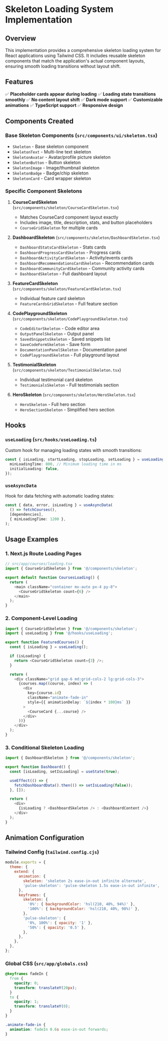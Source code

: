 # Skeleton Loading System Implementation

## Overview

This implementation provides a comprehensive skeleton loading system for React applications using Tailwind CSS. It includes reusable skeleton components that match the application's actual component layouts, ensuring smooth loading transitions without layout shift.

## Features

✅ **Placeholder cards appear during loading**
✅ **Loading state transitions smoothly**
✅ **No content layout shift**
✅ **Dark mode support**
✅ **Customizable animations**
✅ **TypeScript support**
✅ **Responsive design**

## Components Created

### Base Skeleton Components (`src/components/ui/skeleton.tsx`)

- `Skeleton` - Base skeleton component
- `SkeletonText` - Multi-line text skeleton
- `SkeletonAvatar` - Avatar/profile picture skeleton
- `SkeletonButton` - Button skeleton
- `SkeletonImage` - Image/thumbnail skeleton
- `SkeletonBadge` - Badge/chip skeleton
- `SkeletonCard` - Card wrapper skeleton

### Specific Component Skeletons

1. **CourseCardSkeleton** (`src/components/skeleton/CourseCardSkeleton.tsx`)
   - Matches CourseCard component layout exactly
   - Includes image, title, description, stats, and button placeholders
   - `CourseGridSkeleton` for multiple cards

2. **DashboardSkeleton** (`src/components/skeleton/DashboardSkeleton.tsx`)
   - `DashboardStatsCardSkeleton` - Stats cards
   - `DashboardProgressCardSkeleton` - Progress cards
   - `DashboardActivityCardSkeleton` - Activity/events cards
   - `DashboardRecommendationsCardSkeleton` - Recommendation cards
   - `DashboardCommunityCardSkeleton` - Community activity cards
   - `DashboardSkeleton` - Full dashboard layout

3. **FeatureCardSkeleton** (`src/components/skeleton/FeatureCardSkeleton.tsx`)
   - Individual feature card skeleton
   - `FeatureCardsGridSkeleton` - Full feature section

4. **CodePlaygroundSkeleton** (`src/components/skeleton/CodePlaygroundSkeleton.tsx`)
   - `CodeEditorSkeleton` - Code editor area
   - `OutputPanelSkeleton` - Output panel
   - `SavedSnippetsSkeleton` - Saved snippets list
   - `SaveCodeFormSkeleton` - Save form
   - `DocumentationPanelSkeleton` - Documentation panel
   - `CodePlaygroundSkeleton` - Full playground layout

5. **TestimonialSkeleton** (`src/components/skeleton/TestimonialSkeleton.tsx`)
   - Individual testimonial card skeleton
   - `TestimonialsSkeleton` - Full testimonials section

6. **HeroSkeleton** (`src/components/skeleton/HeroSkeleton.tsx`)
   - `HeroSkeleton` - Full hero section
   - `HeroSectionSkeleton` - Simplified hero section

## Hooks

### `useLoading` (`src/hooks/useLoading.ts`)

Custom hook for managing loading states with smooth transitions:

```typescript
const { isLoading, startLoading, stopLoading, setLoading } = useLoading({
  minLoadingTime: 800, // Minimum loading time in ms
  initialLoading: false,
});
```

### `useAsyncData`

Hook for data fetching with automatic loading states:

```typescript
const { data, error, isLoading } = useAsyncData(
  () => fetchCourses(),
  [dependencies],
  { minLoadingTime: 1200 },
);
```

## Usage Examples

### 1. Next.js Route Loading Pages

```typescript
// src/app/courses/loading.tsx
import { CourseGridSkeleton } from '@/components/skeleton';

export default function CoursesLoading() {
  return (
    <main className="container mx-auto px-4 py-8">
      <CourseGridSkeleton count={6} />
    </main>
  );
}
```

### 2. Component-Level Loading

```typescript
import { CourseGridSkeleton } from '@/components/skeleton';
import { useLoading } from '@/hooks/useLoading';

export function FeaturedCourses() {
  const { isLoading } = useLoading();

  if (isLoading) {
    return <CourseGridSkeleton count={3} />;
  }

  return (
    <div className="grid gap-6 md:grid-cols-2 lg:grid-cols-3">
      {courses.map((course, index) => (
        <div
          key={course.id}
          className="animate-fade-in"
          style={{ animationDelay: `${index * 100}ms` }}
        >
          <CourseCard {...course} />
        </div>
      ))}
    </div>
  );
}
```

### 3. Conditional Skeleton Loading

```typescript
import { DashboardSkeleton } from '@/components/skeleton';

export function Dashboard() {
  const [isLoading, setIsLoading] = useState(true);

  useEffect(() => {
    fetchDashboardData().then(() => setIsLoading(false));
  }, []);

  return (
    <div>
      {isLoading ? <DashboardSkeleton /> : <DashboardContent />}
    </div>
  );
}
```

## Animation Configuration

### Tailwind Config (`tailwind.config.cjs`)

```javascript
module.exports = {
  theme: {
    extend: {
      animation: {
        skeleton: 'skeleton 2s ease-in-out infinite alternate',
        'pulse-skeleton': 'pulse-skeleton 1.5s ease-in-out infinite',
      },
      keyframes: {
        skeleton: {
          '0%': { backgroundColor: 'hsl(210, 40%, 94%)' },
          '100%': { backgroundColor: 'hsl(210, 40%, 98%)' },
        },
        'pulse-skeleton': {
          '0%, 100%': { opacity: '1' },
          '50%': { opacity: '0.5' },
        },
      },
    },
  },
};
```

### Global CSS (`src/app/globals.css`)

```css
@keyframes fadeIn {
  from {
    opacity: 0;
    transform: translateY(20px);
  }
  to {
    opacity: 1;
    transform: translateY(0);
  }
}

.animate-fade-in {
  animation: fadeIn 0.6s ease-in-out forwards;
}
```
